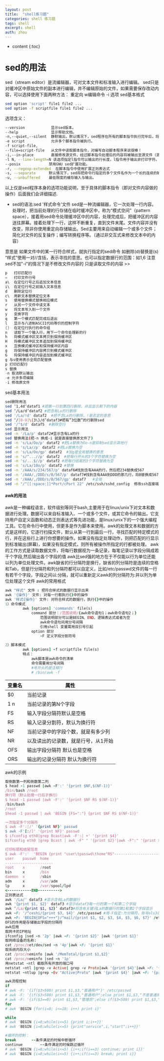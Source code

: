 ```yaml
---
layout: post
title:  "shell练习题"
categories: shell 练习题
tags: shell
excerpt: shell
auth: zhou
---
```

* content
{:toc}


# sed的用法

sed（stream editor）是流编辑器，可对文本文件和标准输入进行编辑。
 sed只是对缓冲区中原始文件的副本进行编辑，并不编辑原始的文件，如果需要保存改动内容，可以选择使用下面两种方法：
 重定向
 w编辑命令 -i 选项
 sed基本格式

```bash
sed option 'script' file1 file2 ...
sed option -f scriptfile file1 file2 ...
```

选项含义：

```bash
--version            显示sed版本。
--help               显示帮助文档。
-n,--quiet,--silent  静默输出，默认情况下，sed程序在所有的脚本指令执行完毕后，将自动打印模式空间中的内容，这些选项可以屏蔽自动打印。
-e script            允许多个脚本指令被执行。
-f script-file, 
--file=script-file   从文件中读取脚本指令，对编写自动脚本程序来说很棒！
-i,--in-place        直接修改源文件，经过脚本指令处理后的内容将被输出至源文件（源文件被修改）慎用！
-l N, --line-length=N 该选项指定l指令可以输出的行长度，l指令用于输出非打印字符。
--posix             禁用GNU sed扩展功能。
-r, --regexp-extended  在脚本指令中使用扩展正则表达式
-s, --separate      默认情况下，sed将把命令行指定的多个文件名作为一个长的连续的输入流。而GNU sed则允许把他们当作单独的文件，这样如正则表达式则不进行跨文件匹配。
-u, --unbuffered    最低限度的缓存输入与输出。
```

以上仅是sed程序本身的选项功能说明，至于具体的脚本指令（即对文件内容做的操作）后面我们会详细描述.

- sed的语法:sed '样式命令'文件
   sed是一种流编辑器，它一次处理一行内容。处理时，把当前处理的行存储在临时缓冲区中，称为“模式空间”（pattern space），接着用sed命令处理缓冲区中的内容，处理完成后，把缓冲区的内容送往屏幕。接着处理下一行，这样不断重复，直到文件末尾。文件内容并没有改变，除非你使用重定向存储输出。Sed主要用来自动编辑一个或多个文件；简化对文件的反复操作；编写转换程序等。（通过非交互式来修改文本中的内容）

意思是 如果文件中的某一行符合样式，就执行指定的sed命令 如删除(d)替换是(s)
 “样式”使用一对//含括，表示寻找的意思。也可以指定数据行的范围：如1,6
 注意 sed不加"-i"的情况下是不修改文件内容的 只是读取文件的内容 >>

```swift
p   打印匹配行
=   打印文件行号
a\  在定位行号之后追加文本信息
i\  在定位行号之前插入文本信息
d   删除定位行
c\  用新文本替换定位文本
s   使用替换模式替换相应模式
r   从另一个文件中读文本
w   将文本写入到一个文件
y   变换字符
q   第一个模式匹配完成后退出
l   显示与八进制ASCII代码等价的控制字符
{}  在定位行执行的命令组
n   读取下一个输入行，用下一个命令处理新的行
h   将模式缓冲区文本拷贝到保持缓冲区
H   将模式缓冲区文本追加到保持缓冲区
x   互换模式缓冲区和保持缓冲区内容
g   将保持缓冲区内容拷贝到模式缓冲区
G   将保持缓冲区内容追加到模式缓冲区
g 与s使用表示全局匹配替换  
p 打印匹配行  
s 替换  
-n 取消默认输出  
-e 允许多项编辑  
-i 修改原文件  
```

sed基本用法

```bash
sed删除用法
sed ‘1,4d’dataf1 #把第一行到第四行删除，并且显示剩下的内容  
sed ‘/La/d’dataf2 #把含有La的行删除  
sed '/La/!d' dataf2  #把不含La的行删除，!是否定的意思  
sed ‘/[0-9]\{3\}/d’dataf3#把有”3位数”的行删除sed  
sed '/^$/d' dataf5  #删除空行  
sed 显示用法  
sed -n '/La/p' dataf2#显示含有La的行  
sed 替换用法(把-n 换成-i 就是直接替换原文件了)  
sed -n 's/La/Oo/p' dataf2 #把La替换为Oo-n是抑制sed显示其他行  
sed -n 's/La//p' dataf2 #把La替换为空  
sed -n 's/La/Oo/gp' dataf2  #加g是全局替换的意思  
sed -n 's/^...//p' dataf2  #把每行开头的3个字符替换为空  
sed -n 's/...$//p' dataf2 #把每行结尾的3个字符替换为空  
sed -n 's/La/10o/p' dataf2 #替换  
sed -n '/AAA/s/234/567/p' dataf6#找到含有AAA的行，然后把234替换成567  
sed -n '/AAA/,/DDD/s/B/567/p' dataf7#找到含有AAA到DDD的那几行，将B替换成567   
sed -n '/AAA/,/DDD/s/B/567/gp' dataf7   #全局
sed -n "/^[[:space:]]*Port/cPort 22" /etc/ssh/sshd_config  修改ssh连接端口
```

#### awk的用法

awk是一种编程语言，软件级别等同于bash,主要用于在linux/unix下对文本和数据进行处理。数据可以来自标准输入、一个或多个文件，或其它命令的输出。它支持用户自定义函数和动态正则表达式等先进功能，是linux/unix下的一个强大编程工具。它在命令行中使用，但更多是作为脚本来使用。awk的处理文本和数据的方式是这样的，它逐行扫描文件，默认从第一行到最后一行，寻找匹配的特定模式的行，并在这些行上进行你想要的操作。如果没有指定处理动作，则把匹配的行显示到标准输出(屏幕)，如果没有指定模式，则所有被操作所指定的行都被处理。
 awk的工作方式是读取数据文件，将每行数据视为一条记录，每笔记录以字段分隔成若干个字段,然后输出各个字段的值
 awk比sed强的地方在于不仅能以行为单位还能以列为单位处理文件。awk缺省的行分隔符是换行，缺省的列分隔符是连续的空格和Tab，但是行分隔符和列分隔符都可以自定义，比如/etc/passwd文件的每一行有若干个字段，字段之间以:分隔，就可以重新定义awk的列分隔符为:并以列为单位处理这个文件
 awk的常用格式

```ruby
awk "样式" 文件 : 把符合样式的数据行显示出来  
awk '{操作}' 文件: 对每一行都执行{}中的操作  
awk '样式{操作}' 文件: 对符合样式的数据行，执行{}中的操作  
1）命令模式
        awk [options] 'commands' file(s)
            command 部分：/范围说明/{awk命令语句1；awk命令语句2；}
                范围说明部分可以是BEGIN、END、逻辑表达式或者为空
                awk命令语句间用分号间隔
                引用shell 变量需用双引号引起
            option 部分
                -F 定义字段分割符号
        
2）脚本模式
        awk [options] -f scriptfile file(s)
        特点：
            awk脚本是awk命令的清单
            命令需要用分号间隔
            #号开头的是注释行
            # /bin/awk -f 
```

| 变量名 | 属性                                |
| ------ | ----------------------------------- |
| $0     | 当前记录                            |
| $1~$n  | 当前记录的第N个字段                 |
| FS     | 输入字段分隔符默认是空格            |
| RS     | 输入记录分割符，默认为换行符        |
| NF     | 当前记录中的字段个数，就是有多少列  |
| NR     | 以及读出的记录数，就是行号，从1开始 |
| OFS    | 输出字段分隔符 默认也是空格         |
| ORS    | 输出的记录分隔符 默认为换行符       |

awk的示例

```ruby
取倒数第一列和倒数第二列
$ head -1 passwd |awk -F':' '{print $NF,$(NF-1)}'
/bin/bash /root
换行符（默认处理一行后才换行）
$ head -1 passwd |awk -F':' '{print $NF RS $(NF-1)}'
/bin/bash
/root
$head -1 passwd | awk 'BEGIN {FS=":"} {print $NF RS $(NF-1)}' 

一次指定多个分隔符
$ awk -F':|/' '{print NF}' passwd 
$ awk -F'[:/]' '{print NF}' passwd 
$ ifconfig eth0|grep Bcast|awk -F':| +' '{print $4}'
$ifconfig eth0 |grep Bcast | awk -F" " '{print $2}'|awk -F":" '{print $2}'

打印标题和结尾信息
$ awk -F':'  'BEGIN {print "user\tpasswd\thome"RS"----------------------"} ; {print $1"\t"$2"\t"$(NF-1)} ; END {print "<-----------END---------->"}' passwd 
user    passwd  home
----------------------
root    x       /root
bin     x       /bin
daemon  x       /sbin
adm     x       /var/adm
lp      x       /var/spool/lpd
<-----------END---------->
正则表达式
awk '/La/' dataf3 #显示含有La的数据行    
awk '{print $1, $2}' dataf3 #显示dataf3每一行的第一个和第二个字段  
awk ‘/La/{print $1, $2}’ dataf3#将含有关键词La的数据行的第1和第2个字段显示  
awk -F: '/^ceshi/{print $3, $4}' /etc/passwd #用-F指定:为分隔符，账号ols3的第三段和第四段显示  
awk -F: 'BEGIN{OFS="+++"}/^mail/{print $1, $2, $3, $4, $5, $6, $7}' /etc/passwd
OFS的作用是存储输出字段的分隔符  
awk应用  
取网卡的IP地址  
ifconfig |sed -n '2p' |awk -F: '{print $2}' |awk '{print $1}'
取网络设备的名称:  
cat /proc/net/dev/sed -n '4p'|awk -F: '{print $1}'  
取系统内存大小  
cat /proc/meminfo |awk '/MemTotal/{print $1,$2}'
cat /proc/meminfo |sed -n '1p'
用netstat -ntl 截取所有开放的端口号
netstat -ntl |grep -v Active| grep -v Proto|awk '{print $4}'|awk -F: '{print $NF}'
netstat -ntlup |grep -Ev "Active|Proto" |awk '{print $4}' |awk -F: '{print $NF}'

awk流程控制
if
# awk -F: '{if($3>500) print $1,$3,"普通用户"}' /etc/passwd
# awk -F: '{if($3>500) print $1,$3,"普通用户";else print $1,$3,"不是普通用户"}' /etc/passwd
# awk -F: '{if($3==0) print $1,$3,"管理员";else if($3<500) print $1,$3,"系统用户";else print $1,$3,"普通用户"}' /etc/passwd
for 
# awk 'BEGIN {for(i=0; i<=10; i++) print i}'

while
# awk 'BEGIN {i=0;while(i<=5) {print i;i++}}'
# awk 'BEGIN {i=0;while(i<=5) {print"service",i,"start";i++}}'

#循环的控制：
break       --条件满足的时候中断循环
continue        --条件满足的时候跳过循环
# awk 'BEGIN {i=0;while(i<=5) {i++;if(i==3) continue; print i}}'
# awk 'BEGIN {i=0;while(i<=5) {i++;if(i==3) break; print i}}
```





